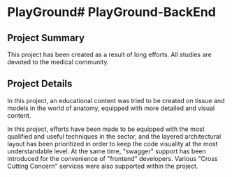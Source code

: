 # PlayGround# PlayGround-BackEnd

## Project Summary

This project has been created as a result of long efforts. All studies are devoted to the medical community.

## Project Details

In this project, an educational content was tried to be created on tissue and models in the world of anatomy, equipped with more detailed and visual content.

In this project, efforts have been made to be equipped with the most qualified and useful techniques in the sector, and the layered architectural layout has been prioritized in order to keep the code visuality at the most understandable level. At the same time, "swagger" support has been introduced for the convenience of "frontend" developers. Various "Cross Cutting Concern" services were also supported within the project.
